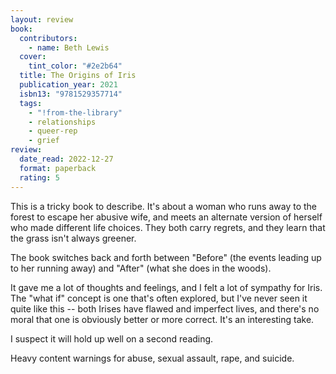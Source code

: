 ```yaml
---
layout: review
book:
  contributors:
    - name: Beth Lewis
  cover:
    tint_color: "#2e2b64"
  title: The Origins of Iris
  publication_year: 2021
  isbn13: "9781529357714"
  tags:
    - "!from-the-library"
    - relationships
    - queer-rep
    - grief
review:
  date_read: 2022-12-27
  format: paperback
  rating: 5
---
```


This is a tricky book to describe.
It's about a woman who runs away to the forest to escape her abusive wife, and meets an alternate version of herself who made different life choices.
They both carry regrets, and they learn that the grass isn't always greener.

The book switches back and forth between "Before" (the events leading up to her running away) and "After" (what she does in the woods).

It gave me a lot of thoughts and feelings, and I felt a lot of sympathy for Iris.
The "what if" concept is one that's often explored, but I've never seen it quite like this -- both Irises have flawed and imperfect lives, and there's no moral that one is obviously better or more correct.
It's an interesting take.

I suspect it will hold up well on a second reading.

Heavy content warnings for abuse, sexual assault, rape, and suicide.

